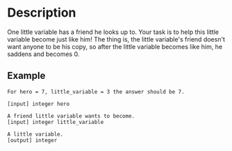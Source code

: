 # Description
One little variable has a friend he looks up to. Your task is to help this little variable become just like him! The thing is, the little variable's friend doesn't want anyone to be his copy, so after the little variable becomes like him, he saddens and becomes 0.

## Example

```
For hero = 7, little_variable = 3 the answer should be 7.

[input] integer hero

A friend little variable wants to become.
[input] integer little_variable

A little variable.
[output] integer
```
